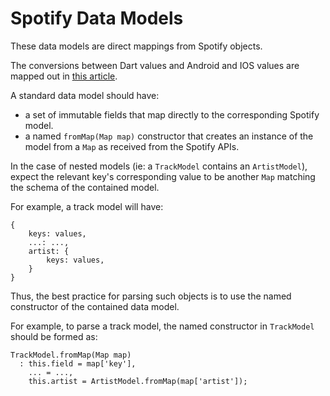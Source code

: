 # Spotify Data Models

These data models are direct mappings from Spotify objects.

The conversions between Dart values and Android and IOS values are mapped out in [this article](https://flutter.io/docs/development/platform-integration/platform-channels).

A standard data model should have:
 - a set of immutable fields that map directly to the corresponding Spotify model.
 - a named `fromMap(Map map)` constructor that creates an instance of the model from a `Map` as received from the Spotify APIs.
 
In the case of nested models (ie: a `TrackModel` contains an `ArtistModel`), expect the relevant key's corresponding value to be another `Map` matching the schema of the contained model.

For example, a track model will have:
```
{
    keys: values,
    ...: ...,
    artist: {
        keys: values,
    }
}
```

Thus, the best practice for parsing such objects is to use the named constructor of the contained data model.

For example, to parse a track model, the named constructor in `TrackModel` should be formed as:
```
TrackModel.fromMap(Map map)
  : this.field = map['key'],
    ... = ...,
    this.artist = ArtistModel.fromMap(map['artist']);
```